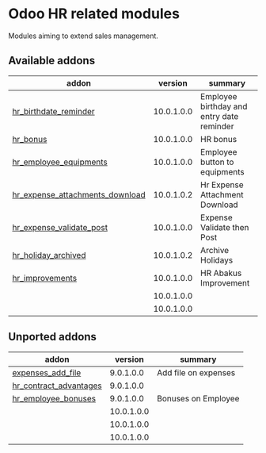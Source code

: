 Odoo HR related modules
=============================

Modules aiming to extend sales management. 

[//]: # (addons)

Available addons
----------------
addon | version | summary
--- | --- | ---
[hr_birthdate_reminder](hr_birthdate_reminder/) | 10.0.1.0.0 | Employee birthday and entry date reminder
[hr_bonus](hr_bonus/) | 10.0.1.0.0 | HR bonus
[hr_employee_equipments](hr_employee_equipments/) | 10.0.1.0.0 | Employee button to equipments 
[hr_expense_attachments_download](hr_expense_attachments_download/) | 10.0.1.0.2 | Hr Expense Attachment Download
[hr_expense_validate_post](hr_expense_validate_post/) | 10.0.1.0.0 | Expense Validate then Post
[hr_holiday_archived](hr_holiday_archived/) | 10.0.1.0.2 | Archive Holidays
[hr_improvements](hr_improvements/) | 10.0.1.0.0 | HR Abakus Improvement
[](/) | 10.0.1.0.0 | 
[](/) | 10.0.1.0.0 | 


Unported addons
---------------
addon | version | summary
--- | --- | ---
[expenses_add_file](expenses_add_file/) | 9.0.1.0.0 | Add file on expenses
[hr_contract_advantages](hr_contract_advantages/) | 9.0.1.0.0 | 
[hr_employee_bonuses](hr_employee_bonuses/) | 9.0.1.0.0 | Bonuses on Employee
[](/) | 10.0.1.0.0 | 
[](/) | 10.0.1.0.0 | 
[](/) | 10.0.1.0.0 | 

[//]: # (end addons)